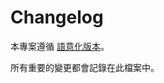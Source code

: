 # Changelog

本專案遵循 [語意化版本](https://semver.org/lang/zh-TW/)。

所有重要的變更都會記錄在此檔案中。

<!-- version list -->
